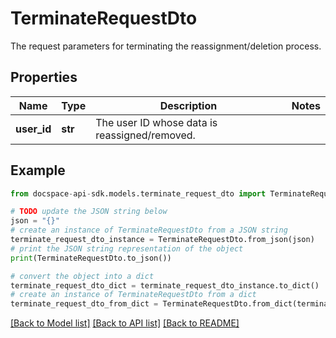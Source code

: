 # TerminateRequestDto
The request parameters for terminating the reassignment/deletion process.

## Properties

Name | Type | Description | Notes
------------ | ------------- | ------------- | -------------
**user_id** | **str** | The user ID whose data is reassigned/removed. | 

## Example

```python
from docspace-api-sdk.models.terminate_request_dto import TerminateRequestDto

# TODO update the JSON string below
json = "{}"
# create an instance of TerminateRequestDto from a JSON string
terminate_request_dto_instance = TerminateRequestDto.from_json(json)
# print the JSON string representation of the object
print(TerminateRequestDto.to_json())

# convert the object into a dict
terminate_request_dto_dict = terminate_request_dto_instance.to_dict()
# create an instance of TerminateRequestDto from a dict
terminate_request_dto_from_dict = TerminateRequestDto.from_dict(terminate_request_dto_dict)
```
[[Back to Model list]](../README.md#documentation-for-models) [[Back to API list]](../README.md#documentation-for-api-endpoints) [[Back to README]](../README.md)


